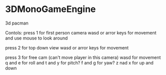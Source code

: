 # 3DMonoGameEngine
3d pacman

Contols:
press 1 for first person camera 
wasd or arror keys for movement and use mouse to look around

press 2 for top down view
wasd or arror keys for movement

press 3 for free cam
(can't move player in this camera)
wasd for movement q and e for roll and t and y for pitch?
f and g for yaw?
z nad x for up and down
